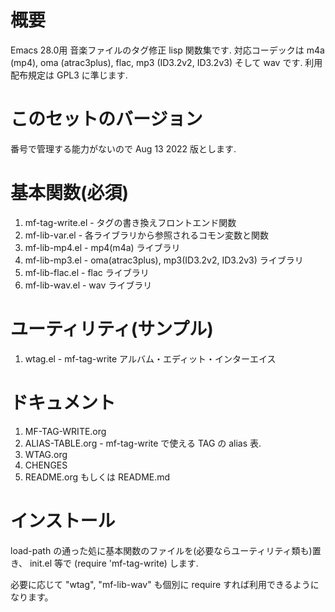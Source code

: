 # 概要

Emacs 28.0用 音楽ファイルのタグ修正 lisp 関数集です.
対応コーデックは m4a (mp4), oma (atrac3plus), flac, mp3 (ID3.2v2, ID3.2v3) そして wav です.
利用配布規定は GPL3 に準じます.

# このセットのバージョン

番号で管理する能力がないので Aug 13 2022 版とします.

# 基本関数(必須)

1.  mf-tag-write.el   - タグの書き換えフロントエンド関数
2.  mf-lib-var.el     - 各ライブラリから参照されるコモン変数と関数
3.  mf-lib-mp4.el     - mp4(m4a) ライブラリ
4.  mf-lib-mp3.el     - oma(atrac3plus), mp3(ID3.2v2, ID3.2v3) ライブラリ
5.  mf-lib-flac.el    - flac ライブラリ
5.  mf-lib-wav.el     - wav ライブラリ

# ユーティリティ(サンプル)

1.  wtag.el           - mf-tag-write アルバム・エディット・インターエイス

# ドキュメント

1.  MF-TAG-WRITE.org
2.  ALIAS-TABLE.org - mf-tag-write で使える TAG の alias 表.
3.  WTAG.org
4.  CHENGES
5.  README.org もしくは README.md

# インストール

load-path の通った処に基本関数のファイルを(必要ならユーティリティ類も)置き、
init.el 等で (require 'mf-tag-write) します.

必要に応じて "wtag", "mf-lib-wav" も個別に require すれば利用できるようになります。
